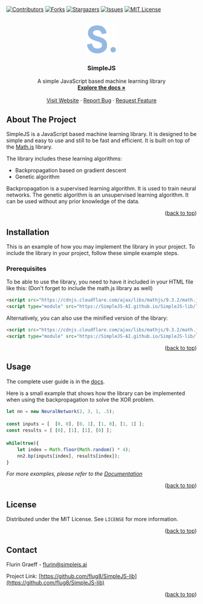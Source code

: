 <a name="readme-top"></a>

[![Contributors][contributors-shield]][contributors-url]
[![Forks][forks-shield]][forks-url]
[![Stargazers][stars-shield]][stars-url]
[![Issues][issues-shield]][issues-url]
[![MIT License][license-shield]][license-url]



<!-- PROJECT LOGO -->
<br />
<div align="center">
  <a href="https://github.com/flug8/SimpleJS-lib">
    <img src="logo.png" alt="Logo" width="80" height="80">
  </a>

<h3 align="center">SimpleJS</h3>

  <p align="center">
    A simple JavaScript based machine learning library
    <br />
    <a href="https://github.com/flug8/SimpleJS-lib/wiki"><strong>Explore the docs »</strong></a>
    <br />
    <br />
    <a href="https://simplejs.ai">Visit Website</a>
    ·
    <a href="https://github.com/flug8/SimpleJS-lib/issues">Report Bug</a>
    ·
    <a href="https://github.com/flug8/SimpleJS-lib/issues">Request Feature</a>
  </p>
</div>




<!-- ABOUT THE PROJECT -->
## About The Project
SimpleJS is a JavaScript based machine learning library. It is designed to be simple and easy to use and still to be fast and efficient. It is built on top of the [Math.js](https://mathjs.org/) library.

The library includes these learning algorithms:
* Backpropagation based on gradient descent
* Genetic algorithm

Backpropagation is a supervised learning algorithm. It is used to train neural networks. 
The genetic algorithm is an unsupervised learning algorithm. It can be used without any prior knowledge of the data.

<p align="right">(<a href="#readme-top">back to top</a>)</p>

<!-- GETTING STARTED -->
## Installation

This is an example of how you may implement the library in your project.
To include the library in your project, follow these simple example steps.

### Prerequisites

To be able to use the library, you need to have it included in your HTML file like this:
(Don't forget to include the math.js library as well)
```html
<script src="https://cdnjs.cloudflare.com/ajax/libs/mathjs/9.3.2/math.js"></script>
<script type="module" src="https://SimpleJS-AI.github.io/SimpleJS-lib/lib/simple.js"></script>
  ```
Alternatively, you can also use the minified version of the library:
```html
<script src="https://cdnjs.cloudflare.com/ajax/libs/mathjs/9.3.2/math.js"></script>
<script type="module" src="https://SimpleJS-AI.github.io/SimpleJS-lib/lib/simple.min.js"></script>
  ```

<p align="right">(<a href="#readme-top">back to top</a>)</p>



<!-- USAGE EXAMPLES -->
## Usage
The complete user guide is in the [docs](https://github.com/flug8/SimpleJS-lib/wiki).

Here is a small example that shows how the library can be implemented when using the backpropagation to solve the XOR problem.

```javascript
let nn = new NeuralNetwork(2, 3, 1, .5);

const inputs = [  [0, 0], [0, 1], [1, 0], [1, 1] ];
const results = [ [0], [1], [1], [0] ];

while(true){
    let index = Math.floor(Math.random() * 4);
    nn2.bp(inputs[index], results[index]);
}
```


_For more examples, please refer to the [Documentation](https://github.com/flug8/SimpleJS-lib/wiki)_




<p align="right">(<a href="#readme-top">back to top</a>)</p>


<!-- LICENSE -->
## License

Distributed under the MIT License. See `LICENSE` for more information.

<p align="right">(<a href="#readme-top">back to top</a>)</p>



<!-- CONTACT -->
## Contact

Flurin Graeff - flurin@simplejs.ai

Project Link: [https://github.com/flug8/SimpleJS-lib](https://github.com/flug8/SimpleJS-lib)

<p align="right">(<a href="#readme-top">back to top</a>)</p>




<!-- MARKDOWN LINKS & IMAGES -->
<!-- https://www.markdownguide.org/basic-syntax/#reference-style-links -->
[contributors-shield]: https://img.shields.io/github/contributors/flug8/SimpleJS-lib.svg?style=for-the-badge
[contributors-url]: https://github.com/flug8/SimpleJS-lib/graphs/contributors
[forks-shield]: https://img.shields.io/github/forks/flug8/SimpleJS-lib.svg?style=for-the-badge
[forks-url]: https://github.com/flug8/SimpleJS-lib/network/members
[stars-shield]: https://img.shields.io/github/stars/flug8/SimpleJS-lib.svg?style=for-the-badge
[stars-url]: https://github.com/flug8/SimpleJS-lib/stargazers
[issues-shield]: https://img.shields.io/github/issues/flug8/SimpleJS-lib.svg?style=for-the-badge
[issues-url]: https://github.com/flug8/SimpleJS-lib/issues
[license-shield]: https://img.shields.io/github/license/flug8/SimpleJS-lib.svg?style=for-the-badge&label=license
[license-url]: https://github.com/flug8/SimpleJS-lib/blob/master/LICENSE
[product-screenshot]: https://placehold.co/600x400?font=roboto&text=SimpleJS
